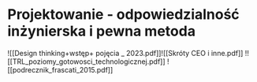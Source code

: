 # Projektowanie - odpowiedzialność inżynierska i pewna metoda

![[Design thinking+wstęp+ pojęcia _ 2023.pdf]]![[Skróty CEO i inne.pdf]]
!![[TRL_poziomy_gotowosci_technologicznej.pdf]]
![[podrecznik_frascati_2015.pdf]]